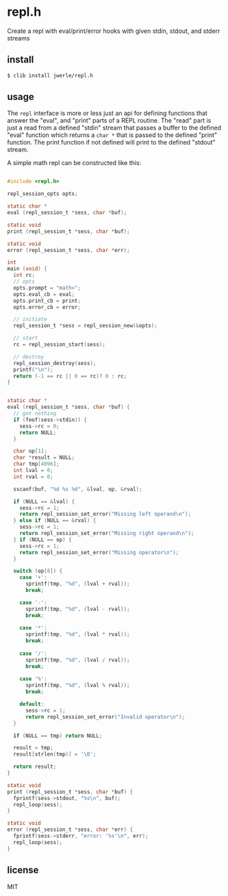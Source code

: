 repl.h
======

Create a repl with eval/print/error hooks with given stdin, stdout, and stderr streams

## install

```sh
$ clib install jwerle/repl.h
```

## usage

The `repl` interface is more or less just an api for defining functions
that answer the "eval", and "print" parts of a REPL routine. The "read"
part is just a read from a defined "stdin" stream that passes a buffer
to the defined "eval" function which returns a `char *` that is passed
to the defined "print" function. The print function if not defined will
print to the defined "stdout" stream.


A simple math repl can be constructed like this:

```c

#include <repl.h>

repl_session_opts opts;

static char *
eval (repl_session_t *sess, char *buf);

static void
print (repl_session_t *sess, char *buf);

static void
error (repl_session_t *sess, char *err);

int
main (void) {
  int rc;
  // opts
  opts.prompt = "math>";
  opts.eval_cb = eval;
  opts.print_cb = print;
  opts.error_cb = error;

  // initiate
  repl_session_t *sess = repl_session_new(&opts);

  // start
  rc = repl_session_start(sess);

  // destroy
  repl_session_destroy(sess);
  printf("\n");
  return (-1 == rc || 0 == rc)? 0 : rc;
}


static char *
eval (repl_session_t *sess, char *buf) {
  // got nothing
  if (feof(sess->stdin)) {
    sess->rc = 0;
    return NULL;
  }

  char op[1];
  char *result = NULL;
  char tmp[4096];
  int lval = 0;
  int rval = 0;

  sscanf(buf, "%d %s %d", &lval, op, &rval);

  if (NULL == &lval) {
    sess->rc = 1;
    return repl_session_set_error("Missing left operand\n");
  } else if (NULL == &rval) {
    sess->rc = 1;
    return repl_session_set_error("Missing right operand\n");
  } if (NULL == op) {
    sess->rc = 1;
    return repl_session_set_error("Missing operator\n");
  }

  switch (op[0]) {
    case '+':
      sprintf(tmp, "%d", (lval + rval));
      break;

    case '-':
      sprintf(tmp, "%d", (lval - rval));
      break;
    
    case '*':
      sprintf(tmp, "%d", (lval * rval));
      break;
    
    case '/':
      sprintf(tmp, "%d", (lval / rval));
      break;
    
    case '%':
      sprintf(tmp, "%d", (lval % rval));
      break;

    default:
      sess->rc = 1;
      return repl_session_set_error("Invalid operator\n");
  }

  if (NULL == tmp) return NULL;

  result = tmp;
  result[strlen(tmp)] = '\0';

  return result;
}

static void
print (repl_session_t *sess, char *buf) {
  fprintf(sess->stdout, "%s\n", buf);
  repl_loop(sess);
}

static void
error (repl_session_t *sess, char *err) {
  fprintf(sess->stderr, "error: '%s'\n", err);
  repl_loop(sess);
}

```

## license

MIT
